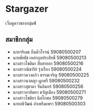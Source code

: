 # Stargazer
เว็บดูดาวของกลุ่ม4
## สมาชิกกลุ่ม
- นายจริเมธ ถิ่นศิวโรจน์ 59080500207
- นายชัยธัช เหล่ากุลประสิทธิ์ 59080500213
- นางสาวโชติมา สืบสายลา 59080500216
- นางสาวณิชารีย์ รุ่งเรือง 59080500224
- นางสาวดวงแก้ว ธรรมเจริญ 59080500225
- นางสาวนาตญา ผูกศรี 59080500232
- นางสาวสุชาดา จันอินทร์ 59080500256
- นางสาวอาทิตยา ขวัญเมือง 59080500271
- นางสาวโชติยา นิลโกศล 59080500279
- นายอธิวัฒน์ อำเพริดเพรา 59080500303
